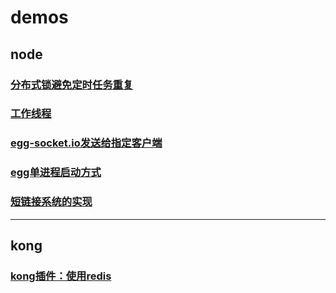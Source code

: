 # demos

## node

### [分布式锁避免定时任务重复](node/分布式锁避免定时任务重复/)
### [工作线程](node/工作线程worker_threads/)
### [egg-socket.io发送给指定客户端](node/egg-socket.io发送给指定客户端/)
### [egg单进程启动方式](node/egg单进程启动/)
### [短链接系统的实现](node/shortUrl/)

---
## kong
### [kong插件：使用redis](kong/plugin_redis)

